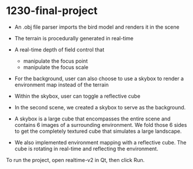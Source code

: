 # 1230-final-project

- An .obj file parser imports the bird model and renders it in the scene
- The terrain is procedurally generated in real-time
- A real-time depth of field control that
  - manipulate the focus point
  - manipulate the focus scale
 - For the background, user can also choose to use a skybox to render a environment map instead of the terrain
 - Within the skybox, user can toggle a reflective cube

- In the second scene, we created a skybox to serve as the background.
- A skybox is a large cube that encompasses the entire scene and contains 6 images of a surrounding environment. We fold those 6 sides to get the completely textured cube that simulates a large landscape.
- We also implemented environment mapping with a reflective cube. The cube is rotating in real-time and reflecting the environment. 


To run the project, open realtime-v2 in Qt, then click Run. 